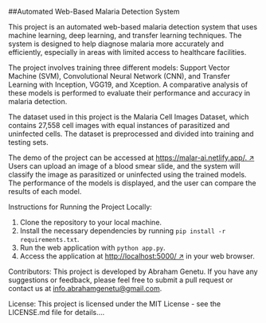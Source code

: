 ##Automated Web-Based Malaria Detection System

This project is an automated web-based malaria detection system that uses machine learning, deep learning, and transfer learning techniques. The system is designed to help diagnose malaria more accurately and efficiently, especially in areas with limited access to healthcare facilities.

The project involves training three different models: Support Vector Machine (SVM), Convolutional Neural Network (CNN), and Transfer Learning with Inception, VGG19, and Xception. A comparative analysis of these models is performed to evaluate their performance and accuracy in malaria detection.

The dataset used in this project is the Malaria Cell Images Dataset, which contains 27,558 cell images with equal instances of parasitized and uninfected cells. The dataset is preprocessed and divided into training and testing sets.

The demo of the project can be accessed at [https://malar-ai.netlify.app/. ↗](https://malar-ai.netlify.app/.) Users can upload an image of a blood smear slide, and the system will classify the image as parasitized or uninfected using the trained models. The performance of the models is displayed, and the user can compare the results of each model.

Instructions for Running the Project Locally:
1. Clone the repository to your local machine.
2. Install the necessary dependencies by running `pip install -r requirements.txt`.
3. Run the web application with `python app.py`.
4. Access the application at [http://localhost:5000/ ↗](http://localhost:5000/) in your web browser.

Contributors:
This project is developed by Abraham Genetu. If you have any suggestions or feedback, please feel free to submit a pull request or contact us at info.abrahamgenetu@gmail.com.

License:
This project is licensed under the MIT License - see the LICENSE.md file for details....
